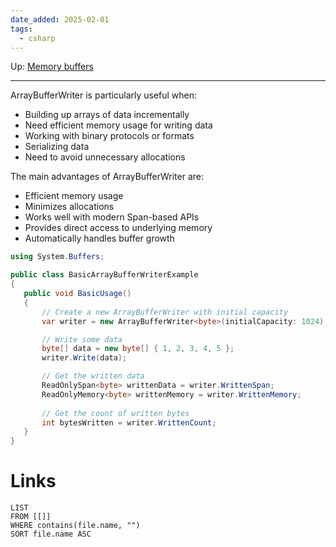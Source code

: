 ```yaml
---
date_added: 2025-02-01
tags:
  - csharp
---
```

Up: [Memory buffers](Memory%20buffers.md)
___
ArrayBufferWriter is particularly useful when:

- Building up arrays of data incrementally
- Need efficient memory usage for writing data
- Working with binary protocols or formats
- Serializing data
- Need to avoid unnecessary allocations

The main advantages of ArrayBufferWriter are:

- Efficient memory usage
- Minimizes allocations
- Works well with modern Span-based APIs
- Provides direct access to underlying memory
- Automatically handles buffer growth
 
 ```cs
 using System.Buffers;

public class BasicArrayBufferWriterExample
{
    public void BasicUsage()
    {
        // Create a new ArrayBufferWriter with initial capacity
        var writer = new ArrayBufferWriter<byte>(initialCapacity: 1024);

        // Write some data
        byte[] data = new byte[] { 1, 2, 3, 4, 5 };
        writer.Write(data);

        // Get the written data
        ReadOnlySpan<byte> writtenData = writer.WrittenSpan;
        ReadOnlyMemory<byte> writtenMemory = writer.WrittenMemory;
        
        // Get the count of written bytes
        int bytesWritten = writer.WrittenCount;
    }
}
```
# Links
```dataview
LIST
FROM [[]]
WHERE contains(file.name, "")
SORT file.name ASC
```
